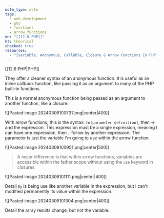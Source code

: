 ```yaml
---
note_type: note
tags:
  - web_development
  - php
  - functions
  - arrow_functions
mn: "[[12.8 PHP]]"
kt: theorical
checked: true
resources:
  - "[Variable, Anonymous, Callable, Closure & Arrow Functions In PHP - Full PHP 8 Tutorial](https://www.youtube.com/watch?v=7_FOIxYLF-s&list=PLr3d3QYzkw2xabQRUpcZ_IBk9W50M9pe-&index=25&ab_channel=ProgramWithGio)"
---
```

[[12.8 PHP|PHP]]

They offer a cleaner syntax of an anonymous function. It is useful as an inline callback function, like passing it as an argument to many of the PHP built-in functions. 

This is a normal anonymous function being passed as an argument to another function, like a closure.

![[Pasted image 20240309100737.png|center|400]]

With arrow functions, this is the syntax: `fn(parameter definition)`, then => and the expression. This expression must be a single expression, meaning I can have one expression, then `;` follow by another expression. The parameter is just the variable I'm going to use within the arrow function. 

![[Pasted image 20240309100951.png|center|500]]


>A major difference is that within arrow functions, variables are accessible within the father scope without using the `use` keyword in closures. 

![[Pasted image 20240309101111.png|center|400]]

Detail `$y` is being use like another variable in the expression, but I can't modified permanently its value within the expression.

![[Pasted image 20240309101304.png|center|400]]

Detail the array results change, but not the variable. 